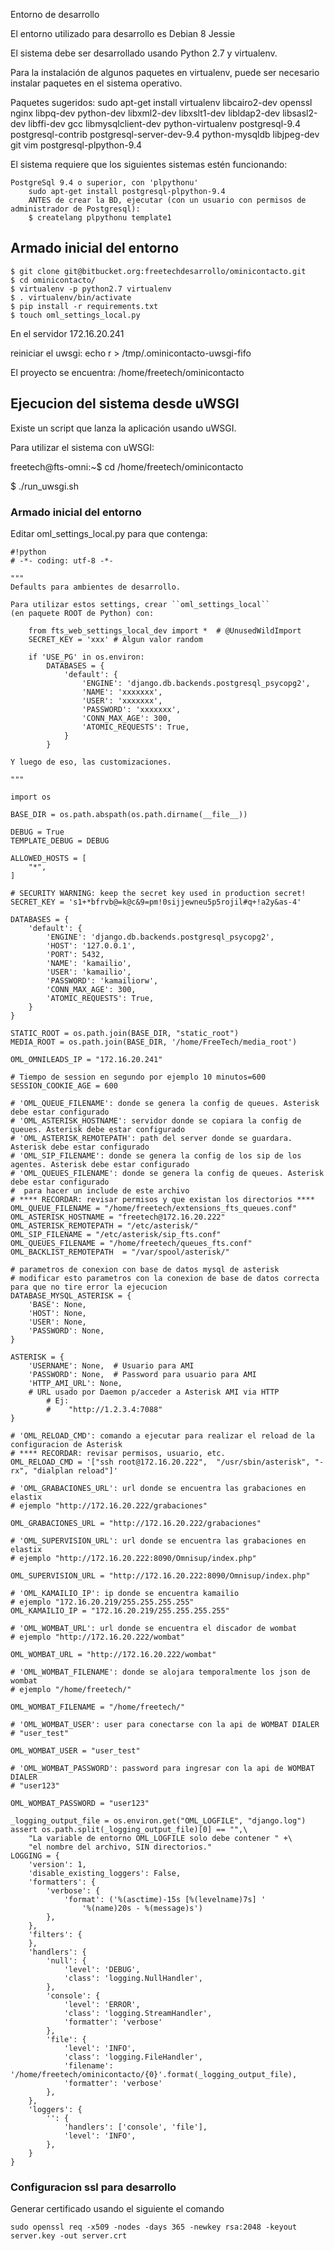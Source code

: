Entorno de desarrollo

El entorno utilizado para desarrollo es Debian 8 Jessie

El sistema debe ser desarrollado usando Python 2.7 y virtualenv.

Para la instalación de algunos paquetes en virtualenv, puede ser necesario instalar paquetes en el sistema operativo.

Paquetes sugeridos:
sudo apt-get install virtualenv libcairo2-dev openssl nginx libpq-dev python-dev libxml2-dev libxslt1-dev libldap2-dev libsasl2-dev libffi-dev gcc libmysqlclient-dev python-virtualenv postgresql-9.4 postgresql-contrib postgresql-server-dev-9.4 python-mysqldb libjpeg-dev git vim postgresql-plpython-9.4

El sistema requiere que los siguientes sistemas estén funcionando:

    PostgreSql 9.4 o superior, con 'plpythonu'
        sudo apt-get install postgresql-plpython-9.4
        ANTES de crear la BD, ejecutar (con un usuario con permisos de administrador de Postgresql):
        $ createlang plpythonu template1

Armado inicial del entorno
--------------------------

    $ git clone git@bitbucket.org:freetechdesarrollo/ominicontacto.git
    $ cd ominicontacto/
    $ virtualenv -p python2.7 virtualenv
    $ . virtualenv/bin/activate
    $ pip install -r requirements.txt
    $ touch oml_settings_local.py



En el servidor 172.16.20.241

reiniciar el uwsgi: echo r > /tmp/.ominicontacto-uwsgi-fifo 

El proyecto se encuentra: /home/freetech/ominicontacto

Ejecucion del sistema desde uWSGI
---------------------------------

Existe un script que lanza la aplicación usando uWSGI.

Para utilizar el sistema con uWSGI:

freetech@fts-omni:~$ cd /home/freetech/ominicontacto

$ ./run_uwsgi.sh

### Armado inicial del entorno ###

Editar oml_settings_local.py para que contenga:


```
#!python
# -*- coding: utf-8 -*-

"""
Defaults para ambientes de desarrollo.

Para utilizar estos settings, crear ``oml_settings_local``
(en paquete ROOT de Python) con:

    from fts_web_settings_local_dev import *  # @UnusedWildImport
    SECRET_KEY = 'xxx' # Algun valor random

    if 'USE_PG' in os.environ:
        DATABASES = {
            'default': {
                'ENGINE': 'django.db.backends.postgresql_psycopg2',
                'NAME': 'xxxxxxx',
                'USER': 'xxxxxxx',
                'PASSWORD': 'xxxxxxx',
                'CONN_MAX_AGE': 300,
                'ATOMIC_REQUESTS': True,
            }
        }

Y luego de eso, las customizaciones.

"""

import os

BASE_DIR = os.path.abspath(os.path.dirname(__file__))

DEBUG = True
TEMPLATE_DEBUG = DEBUG

ALLOWED_HOSTS = [
    "*",
]

# SECURITY WARNING: keep the secret key used in production secret!
SECRET_KEY = 's1+*bfrvb@=k@c&9=pm!0sijjewneu5p5rojil#q+!a2y&as-4'

DATABASES = {
    'default': {
        'ENGINE': 'django.db.backends.postgresql_psycopg2',
        'HOST': '127.0.0.1',
        'PORT': 5432,
        'NAME': 'kamailio',
        'USER': 'kamailio',
        'PASSWORD': 'kamailiorw',
        'CONN_MAX_AGE': 300,
        'ATOMIC_REQUESTS': True,
    }
}

STATIC_ROOT = os.path.join(BASE_DIR, "static_root")
MEDIA_ROOT = os.path.join(BASE_DIR, '/home/FreeTech/media_root')

OML_OMNILEADS_IP = "172.16.20.241"

# Tiempo de session en segundo por ejemplo 10 minutos=600
SESSION_COOKIE_AGE = 600

# 'OML_QUEUE_FILENAME': donde se genera la config de queues. Asterisk debe estar configurado
# 'OML_ASTERISK_HOSTNAME': servidor donde se copiara la config de queues. Asterisk debe estar configurado
# 'OML_ASTERISK_REMOTEPATH': path del server donde se guardara. Asterisk debe estar configurado
# 'OML_SIP_FILENAME': donde se genera la config de los sip de los agentes. Asterisk debe estar configurado
# 'OML_QUEUES_FILENAME': donde se genera la config de queues. Asterisk debe estar configurado
#  para hacer un include de este archivo
# **** RECORDAR: revisar permisos y que existan los directorios ****
OML_QUEUE_FILENAME = "/home/freetech/extensions_fts_queues.conf"
OML_ASTERISK_HOSTNAME = "freetech@172.16.20.222"
OML_ASTERISK_REMOTEPATH = "/etc/asterisk/"
OML_SIP_FILENAME = "/etc/asterisk/sip_fts.conf"
OML_QUEUES_FILENAME = "/home/freetech/queues_fts.conf"
OML_BACKLIST_REMOTEPATH  = "/var/spool/asterisk/"

# parametros de conexion con base de datos mysql de asterisk
# modificar esto parametros con la conexion de base de datos correcta para que no tire error la ejecucion
DATABASE_MYSQL_ASTERISK = {
    'BASE': None,
    'HOST': None,
    'USER': None,
    'PASSWORD': None,
}

ASTERISK = {
    'USERNAME': None,  # Usuario para AMI
    'PASSWORD': None,  # Password para usuario para AMI
    'HTTP_AMI_URL': None,
    # URL usado por Daemon p/acceder a Asterisk AMI via HTTP
        # Ej:
        #    "http://1.2.3.4:7088"
}

# 'OML_RELOAD_CMD': comando a ejecutar para realizar el reload de la configuracion de Asterisk
# **** RECORDAR: revisar permisos, usuario, etc.
OML_RELOAD_CMD = '["ssh root@172.16.20.222",  "/usr/sbin/asterisk", "-rx", "dialplan reload"]'

# 'OML_GRABACIONES_URL': url donde se encuentra las grabaciones en elastix
# ejemplo "http://172.16.20.222/grabaciones"

OML_GRABACIONES_URL = "http://172.16.20.222/grabaciones"

# 'OML_SUPERVISION_URL': url donde se encuentra las grabaciones en elastix
# ejemplo "http://172.16.20.222:8090/Omnisup/index.php"

OML_SUPERVISION_URL = "http://172.16.20.222:8090/Omnisup/index.php"

# 'OML_KAMAILIO_IP': ip donde se encuentra kamailio
# ejemplo "172.16.20.219/255.255.255.255"
OML_KAMAILIO_IP = "172.16.20.219/255.255.255.255"

# 'OML_WOMBAT_URL': url donde se encuentra el discador de wombat
# ejemplo "http://172.16.20.222/wombat"

OML_WOMBAT_URL = "http://172.16.20.222/wombat"

# 'OML_WOMBAT_FILENAME': donde se alojara temporalmente los json de wombat
# ejemplo "/home/freetech/"

OML_WOMBAT_FILENAME = "/home/freetech/"

# 'OML_WOMBAT_USER': user para conectarse con la api de WOMBAT DIALER
# "user_test"

OML_WOMBAT_USER = "user_test"

# 'OML_WOMBAT_PASSWORD': password para ingresar con la api de WOMBAT DIALER
# "user123"

OML_WOMBAT_PASSWORD = "user123"

_logging_output_file = os.environ.get("OML_LOGFILE", "django.log")
assert os.path.split(_logging_output_file)[0] == "",\
    "La variable de entorno OML_LOGFILE solo debe contener " +\
    "el nombre del archivo, SIN directorios."
LOGGING = {
    'version': 1,
    'disable_existing_loggers': False,
    'formatters': {
        'verbose': {
            'format': ('%(asctime)-15s [%(levelname)7s] '
                '%(name)20s - %(message)s')
        },
    },
    'filters': {
    },
    'handlers': {
        'null': {
            'level': 'DEBUG',
            'class': 'logging.NullHandler',
        },
        'console': {
            'level': 'ERROR',
            'class': 'logging.StreamHandler',
            'formatter': 'verbose'
        },
        'file': {
            'level': 'INFO',
            'class': 'logging.FileHandler',
            'filename': '/home/freetech/ominicontacto/{0}'.format(_logging_output_file),
            'formatter': 'verbose'
        },
    },
    'loggers': {
        '': {
            'handlers': ['console', 'file'],
            'level': 'INFO',
        },
    }
}

```

### Configuracion ssl para desarrollo ###
Generar certificado usando el siguiente el comando
```
sudo openssl req -x509 -nodes -days 365 -newkey rsa:2048 -keyout server.key -out server.crt
```
